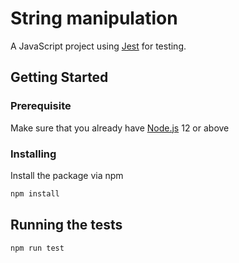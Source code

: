 # String manipulation

A JavaScript project using [Jest](https://jestjs.io/) for testing.


## Getting Started

### Prerequisite
Make sure that you already have [Node.js](https://nodejs.org/en/) 12 or above

### Installing
Install the package via npm

```bash
npm install
```

## Running the tests

```bash
npm run test
```